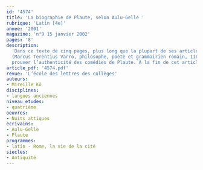 ```yaml
---
id: '4574'
title: 'La biographie de Plaute, selon Aulu-Gelle '
rubrique: 'Latin [4e]'
annee: '2001'
magazine: 'n°9 15 janvier 2002'
pages: '8'
description: 
  'Dans ce texte de cinq pages, plus long que la plupart de ses articles, Aulu-Gelle examine avec soin les critères utilisés par le savant Varron
  (Marcus Terentius Varro, philosophe, poète et grammairien romain, 116-27 av. J.-C.) pour
  prouver l’authenticité des comédies de Plaute. À la fin de cet article, Aulu-Gelle évoque brièvement l’œuvre et la vie de Plaute. Or, comme nous n’avons pas d’autres sources d’information sur la vie de ce dernier, il semble intéressant de montrer par cet exemple comment les spécialistes établissent la biographie des auteurs anciens.'
article_pdf: '4574.pdf'
revue: 'L’école des lettres des collèges'
auteurs:
- Mireille Kô
disciplines:
- langues anciennes
niveau_etudes:
- quatrième
oeuvres:
- Nuits attiques
ecrivains:
- Aulu-Gelle
- Plaute
programmes:
- latin - Rome, la vie de la cité
siecles:
- Antiquité
---
```

